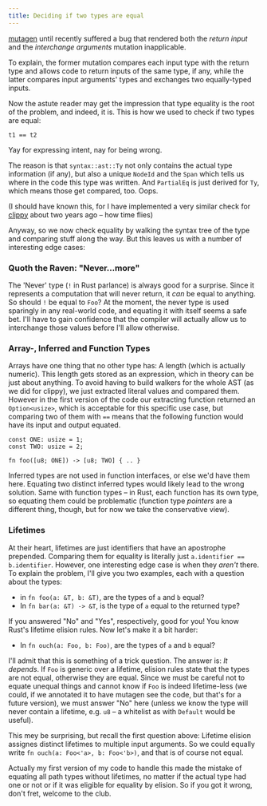 ```yaml
---
title: Deciding if two types are equal
---
```


[mutagen](https://github.com/llogiq/mutagen) until recently suffered a bug that
rendered both the *return input* and the *interchange arguments* mutation
inapplicable.

To explain, the former mutation compares each input type with the return type
and allows code to return inputs of the same type, if any, while the latter
compares input arguments' types and exchanges two equally-typed inputs.

Now the astute reader may get the impression that type equality is the root of
the problem, and indeed, it is. This is how we used to check if two types are
equal:

```
t1 == t2
```

Yay for expressing intent, nay for being wrong.

The reason is that `syntax::ast::Ty` not only contains the actual type
information (if any), but also a unique `NodeId` and the `Span` which tells us
where in the code this type was written. And `PartialEq` is just derived for
`Ty`, which means those get compared, too. Oops.

(I should have known this, for I have implemented a very similar check for
[clippy](https://github.com/rust-lang-nursery/rust-clippy) about two years ago
– how time flies)

Anyway, so we now check equality by walking the syntax tree of the type and
comparing stuff along the way. But this leaves us with a number of interesting
edge cases:

### Quoth the Raven: "Never...more"

The 'Never' type (`!` in Rust parlance) is always good for a surprise. Since it
represents a computation that will never return, it *can* be equal to anything.
So should `!` be equal to `Foo`? At the moment, the never type is used
sparingly in any real-world code, and equating it with itself seems a safe
bet. I'll have to gain confidence that the compiler will actually allow us to
interchange those values before I'll allow otherwise.

### Array-, Inferred and Function Types

Arrays have one thing that no other type has: A length (which is actually
numeric). This length gets stored as an expression, which in theory can be just
about anything. To avoid having to build walkers for the whole AST (as we did
for clippy), we just extracted literal values and compared them. However in the
first version of the code our extracting function returned an `Option<usize>`,
which is acceptable for this specific use case, but comparing two of them with
`==` means that the following function would have its input and output equated.

```
const ONE: usize = 1;
const TWO: usize = 2;

fn foo([u8; ONE]) -> [u8; TWO] { .. }
```

Inferred types are not used in function interfaces, or else we'd have them
here. Equating two distinct inferred types would likely lead to the wrong
solution. Same with function types – in Rust, each function has its own type,
so equating them could be problematic (function type *pointers* are a different
thing, though, but for now we take the conservative view).

### Lifetimes

At their heart, lifetimes are just identifiers that have an apostrophe
prepended. Comparing them for equality is literally just `a.identifier ==
b.identifier`. However, one interesting edge case is when they *aren't* there.
To explain the problem, I'll give you two examples, each with a question about
the types:

* in `fn foo(a: &T, b: &T)`, are the types of `a` and `b` equal?
* In `fn bar(a: &T) -> &T`, is the type of `a` equal to the returned type?

If you answered "No" and "Yes", respectively, good for you! You know Rust's
lifetime elision rules. Now let's make it a bit harder:

* In `fn ouch(a: Foo, b: Foo)`, are the types of `a` and `b` equal?

I'll admit that this is something of a trick question. The answer is: *It
depends*. If `Foo` is generic over a lifetime, elision rules state that the
types are not equal, otherwise they are equal. Since we must be careful not to
equate unequal things and cannot know if `Foo` is indeed lifetime-less (we
could, if we annotated it to have mutagen see the code, but that's for a future
version), we must answer "No" here (unless we know the type will never contain
a lifetime, e.g. `u8` – a whitelist as with `Default` would be useful).

This mey be surprising, but recall the first question above: Lifetime elision
assignes distinct lifetimes to multiple input arguments. So we could equally
write `fn ouch(a: Foo<'a>, b: Foo<'b>)`, and that is of course not equal.

Actually my first version of my code to handle this made the mistake of
equating all path types without lifetimes, no matter if the actual type had one
or not or if it was eligible for equality by elision. So if you got it wrong,
don't fret, welcome to the club.
